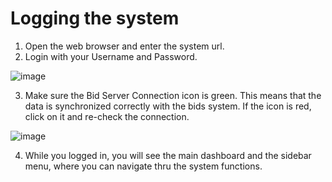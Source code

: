 # Logging the system

1. Open the web browser and enter the system url.
2. Login with your Username and Password.

![image](https://user-images.githubusercontent.com/20393485/48548719-561a2700-e8d6-11e8-87e7-01a85b7bee04.png)

3. Make sure the Bid Server Connection icon is green. This means that the data is synchronized correctly with the bids system. If the icon is red, click on it and re-check the connection.

![image](https://user-images.githubusercontent.com/20393485/48549572-d0e44180-e8d8-11e8-8f1a-b14564ed82be.png)

4. While you logged in, you will see the main dashboard and the sidebar menu, where you can navigate thru the system functions.

